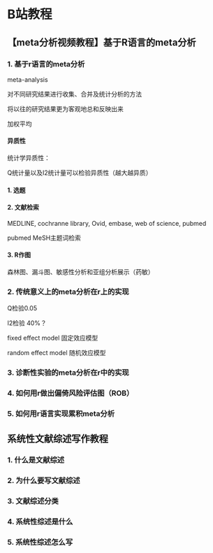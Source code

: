 # B站教程



## 【meta分析视频教程】基于R语言的meta分析

### 1. 基于r语言的meta分析

meta-analysis

对不同研究结果进行收集、合并及统计分析的方法

将以往的研究结果更为客观地总和反映出来

加权平均



#### 异质性

统计学异质性：

Q统计量以及I2统计量可以检验异质性（越大越异质）



#### 1. 选题

#### 2. 文献检索

MEDLINE, cochranne library, Ovid, embase, web of science, pubmed

pubmed MeSH主题词检索

#### 3. R作图

森林图、漏斗图、敏感性分析和亚组分析展示（药敏）





### 2. 传统意义上的meta分析在r上的实现

Q检验0.05

I2检验 40%？

fixed effect model 固定效应模型

random effect model 随机效应模型





### 3. 诊断性实验的meta分析在r中的实现







### 4. 如何用r做出偏倚风险评估图（ROB）







### 5. 如何用r语言实现累积meta分析













## 



## 系统性文献综述写作教程

### 1. 什么是文献综述





### 2. 为什么要写文献综述







### 3. 文献综述分类





### 4. 系统性综述是什么









### 5. 系统性综述怎么写



















